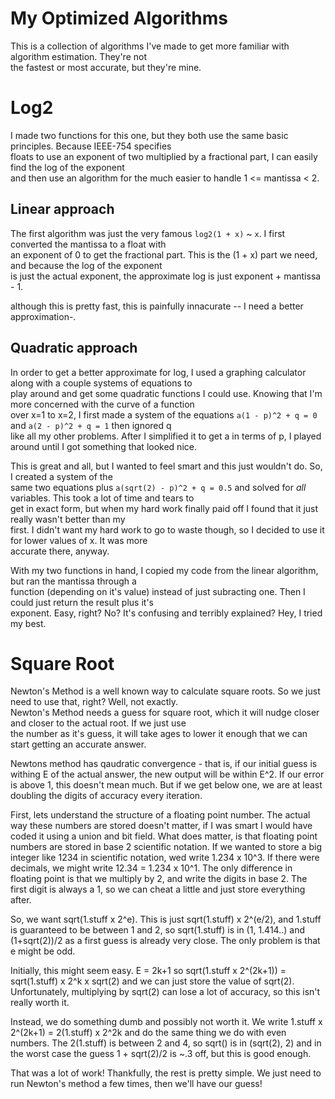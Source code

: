 # My Optimized Algorithms
This is a collection of algorithms I've made to get more familiar with algorithm estimation. They're not    
the fastest or most accurate, but they're mine.

# Log2
I made two functions for this one, but they both use the same basic principles. Because IEEE-754 specifies    
floats to use an exponent of two multiplied by a fractional part, I can easily find the log of the exponent    
and then use an algorithm for the much easier to handle 1 <= mantissa < 2.

## Linear approach

The first algorithm was just the very famous `log2(1 + x)` ~ `x`. I first converted the mantissa to a float with    
an exponent of 0 to get the fractional part. This is the (1 + x) part we need, and because the log of the exponent    
is just the actual exponent, the approximate log is just exponent + mantissa - 1.    
    
although this is pretty fast, this is painfully innacurate -- I need a better approximation-.

## Quadratic approach

In order to get a better approximate for log, I used a graphing calculator along with a couple systems of equations to    
play around and get some quadratic functions I could use. Knowing that I'm more concerned with the curve of a function    
over x=1 to x=2, I first made a system of the equations `a(1 - p)^2 + q = 0` and `a(2 - p)^2 + q = 1` then ignored q    
like all my other problems. After I simplified it to get a in terms of p, I played around until I got something that looked nice.
    
This is great and all, but I wanted to feel smart and this just wouldn't do. So, I created a system of the    
same two equations plus `a(sqrt(2) - p)^2 + q = 0.5` and solved for *all* variables. This took a lot of time and tears to    
get in exact form, but when my hard work finally paid off I found that it just really wasn't better than my    
first. I didn't want my hard work to go to waste though, so I decided to use it for lower values of x. It was more    
accurate there, anyway.
    
With my two functions in hand, I copied my code from the linear algorithm, but ran the mantissa through a     
function (depending on it's value) instead of just subracting one. Then I could just return the result plus
it's    
exponent. Easy, right? No? It's confusing and terribly explained? Hey, I tried my best.

# Square Root
Newton's Method is a well known way to calculate square roots. So we just need to use that, right? Well, not exactly.    
Newton's Method needs a guess for square root, which it will nudge closer and closer to the actual root. If we just use    
the number as it's guess, it will take ages to lower it enough that we can start getting an accurate answer.    
   
Newtons method has qaudratic convergence - that is, if our initial guess is
withing E of the actual answer, the new output will be within E^2. If our
error is above 1, this doesn't mean much. But if we get below one, we are
at least doubling the digits of accuracy every iteration.
    
First, lets understand the structure of a floating point number. The actual way
these numbers are stored doesn't matter, if I was smart I would have coded it
using a union and bit field. What does matter, is that floating point numbers
are stored in base 2 scientific notation. If we wanted to store a big
integer like 1234 in scientific notation, wed write 1.234 x 10^3. If there
were decimals, we might write 12.34 = 1.234 x 10^1. The only difference in
floating point is that we multiply by 2, and write the digits in base 2.
The first digit is always a 1, so we can cheat a little and just store
everything after.
    
So, we want sqrt(1.stuff x 2^e). This is just sqrt(1.stuff) x 2^(e/2), and
1.stuff is guaranteed to be between 1 and 2, so sqrt(1.stuff) is in (1, 1.414..)
and (1+sqrt(2))/2 as a first guess is already very close. The only problem is
that e might be odd.
    
Initially, this might seem easy. E = 2k+1 so
sqrt(1.stuff x 2^(2k+1)) = sqrt(1.stuff) x 2^k x sqrt(2) and we can just
store the value of sqrt(2). Unfortunately, multiplying by sqrt(2) can lose a lot
of accuracy, so this isn't really worth it.
    
Instead, we do something dumb and possibly not worth it. We write
1.stuff x 2^(2k+1) = 2(1.stuff) x 2^2k and do the same thing we do with
even numbers. The 2(1.stuff) is between 2 and 4, so sqrt() is in (sqrt(2), 2)
and in the worst case the guess 1 + sqrt(2)/2 is ~.3 off, but this is good
enough.
    
That was a lot of work! Thankfully, the rest is pretty simple. We just need to
run Newton's method a few times, then we'll have our guess!    

